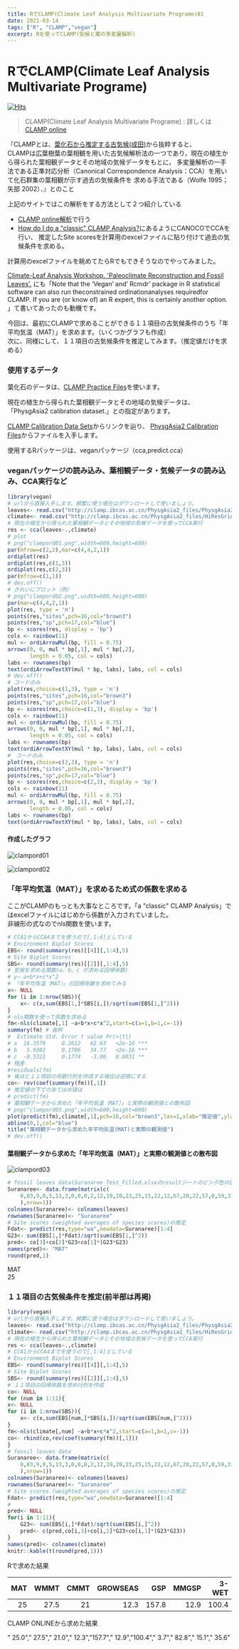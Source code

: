 ```yaml
---
title: RでCLAMP(Climate Leaf Analysis Multivariate Programe)01
date: 2021-03-14
tags: ["R", "CLAMP","vegan"]
excerpt: Rを使ってCLAMP(気候と葉の多変量解析)
---
```


# RでCLAMP(Climate Leaf Analysis Multivariate Programe)

[![Hits](https://hits.seeyoufarm.com/api/count/incr/badge.svg?url=https%3A%2F%2Fgitpress.io%2F%40statrstart%2FCLAMP01&count_bg=%2379C83D&title_bg=%23555555&icon=&icon_color=%23E7E7E7&title=hits&edge_flat=false)](https://hits.seeyoufarm.com)

> CLAMP(Climate Leaf Analysis Multivariate Programe) : 詳しくは[CLAMP online](http://clamp.ibcas.ac.cn/CLAMP_Home.html) 

『CLAMPとは、[葉化石から推定する古気候(成田)](https://www.jstage.jst.go.jp/article/chitoka/80/0/80_37/_pdf)から抜粋すると、    
CLAMPは広葉樹葉の葉相観を用いた古気候解析法の一つであり，現在の植生から得られた葉相観データとその地域の気候データをもとに，
多変量解析の一手法である正準対応分析（Canonical Correspondence Analysis：CCA）を用いて化石群集の葉相観が示す過去の気候条件を
求める手法である（Wolfe 1995； 矢部 2002）．』とのこと

上記のサイトではこの解析をする方法として２つ紹介している
- [CLAMP online解析](http://clamp.ibcas.ac.cn/CLAMP_Analysis_Online2/enterdata.do)で行う
- [How do I do a "classic" CLAMP Analysis?](http://clamp.ibcas.ac.cn/CLAMP_Classic.html)にあるようにCANOCOでCCAを行い、
推定したSite scoresを計算用のexcelファイルに貼り付けて過去の気候条件を求める。

計算用のexcelファイルを眺めてたらRでもできそうなのでやってみました。

[Climate-Leaf Analysis Workshop. 'Paleoclimate Reconstruction and Fossil Leaves'.](https://www.researchgate.net/publication/309619449_Climate-Leaf_Analysis_Workshop_%27Paleoclimate_Reconstruction_and_Fossil_Leaves%27_Alberta_Palaeontology_Society_-_Paleo_2016)
にも「Note that the ‘Vegan’ and’ Rcmdr’ package in R statistical software can also run theconstrained ordinationanalyses requiredfor CLAMP.
If you are (or know of) an R expert, this is certainly another option. 」て書いてあったのも動機です。

今回は、最初にCLAMPで求めることができる１１項目の古気候条件のうち「年平均気温（MAT）」を求めます。（いくつかグラフも作成）  
次に、同様にして、１１項目の古気候条件を推定してみます。（推定値だけを求める）  

### 使用するデータ

葉化石のデータは、[CLAMP Practice Files](http://clamp.ibcas.ac.cn/CLAMP_Practice.html)を使います。

現在の植生から得られた葉相観データとその地域の気候データは、「PhysgAsia2 calibration dataset.」との指定があります。

[CLAMP Calibration Data Sets](http://clamp.ibcas.ac.cn/CLAMP_Calibration.html)からリンクを辿り、
[PhysgAsia2 Calibration Files](http://clamp.ibcas.ac.cn/CLAMP_PhysgAsia2.html)からファイルを入手します。  

使用するRパッケージは、veganパッケージ（cca,predict.cca）

### veganパッケージの読み込み、葉相観データ・気候データの読み込み、CCA実行など

```R
library(vegan)
# urlから直接入手します。頻繁に使う場合はダウンロードして使いましょう。
leaves<- read.csv("http://clamp.ibcas.ac.cn/PhysgAsia2_files/PhysgAsia2.csv",row.names=1,check.names=F)
climate<- read.csv("http://clamp.ibcas.ac.cn/PhysgAsia2_files/HiResGridMetAsia2.csv",row.names=1,check.names=F)
# 現在の植生から得られた葉相観データとその地域の気候データを使ってCCA実行
res <- cca(leaves~.,climate) 
# plot
# png("clampord01.png",width=600,height=600)
par(mfrow=c(2,2),mar=c(4,4,2,1))
ordiplot(res)
ordiplot(res,c(1,3))
ordiplot(res,c(2,3))
par(mfrow=c(1,1))
# dev.off()
# きれいにプロット（例）
# png("clampord02.png",width=600,height=600)
par(mar=c(4,4,2,1))
plot(res, type = 'n')
points(res,"sites",pch=16,col="brown3")
points(res,"sp",pch=17,col="blue")
bp <- scores(res, display = 'bp')
cols <- rainbow(11)
mul <- ordiArrowMul(bp, fill = 0.75)
arrows(0, 0, mul * bp[,1], mul * bp[,2],
       length = 0.05, col = cols)
labs <- rownames(bp)
text(ordiArrowTextXY(mul * bp, labs), labs, col = cols)
# dev.off()
# コードのみ
plot(res,choice=c(1,3), type = 'n')
points(res,"sites",pch=16,col="brown3")
points(res,"sp",pch=17,col="blue")
bp <- scores(res,choice=c(1,3), display = 'bp')
cols <- rainbow(11)
mul <- ordiArrowMul(bp, fill = 0.75)
arrows(0, 0, mul * bp[,1], mul * bp[,2],
       length = 0.05, col = cols)
labs <- rownames(bp)
text(ordiArrowTextXY(mul * bp, labs), labs, col = cols)
#　コードのみ
plot(res,choice=c(2,3), type = 'n')
points(res,"sites",pch=16,col="brown3")
points(res,"sp",pch=17,col="blue")
bp <- scores(res,choice=c(2,3), display = 'bp')
cols <- rainbow(11)
mul <- ordiArrowMul(bp, fill = 0.75)
arrows(0, 0, mul * bp[,1], mul * bp[,2],
       length = 0.05, col = cols)
labs <- rownames(bp)
text(ordiArrowTextXY(mul * bp, labs), labs, col = cols)
```

#### 作成したグラフ

![clampord01](https://raw.githubusercontent.com/statrstart/statrstart.github.com/master/source/images/clampord01.png)

![clampord02](https://raw.githubusercontent.com/statrstart/statrstart.github.com/master/source/images/clampord02.png)

### 「年平均気温（MAT）」を求めるため式の係数を求める

ここがCLAMPのもっとも大事なところです。「a "classic" CLAMP Analysis」ではexcelファイルにはじめから係数が入力されていました。  
非線形の式なのでnls関数を使います。

```R
# CCA1からCCA4までを使うので[,1:4]としている
# Environment Biplot Scores
EBS<- round(summary(res)[[4]][,1:4],5)
# Site Biplot Scores
SBS<- round(summary(res)[[2]][,1:4],5)
# 気候を求める関数(a、b、c が求める回帰係数)
# y~ a+b*x+c*x^2 
# 「年平均気温（MAT）」の回帰係数を求めてみる
x<- NULL
for (i in 1:nrow(SBS)){
	x<- c(x,sum(EBS[1,]*SBS[i,])/sqrt(sum(EBS[1,]^2)))
}
# nls関数を使って係数を求める
fm<-nls(climate[,1] ~a+b*x+c*x^2,start=c(a=1,b=1,c=-1)) 
summary(fm) # 抜粋
#  Estimate Std. Error t value Pr(>|t|)    
# a  16.3579     0.2612   62.63   <2e-16 ***
# b   5.9302     0.1706   34.77   <2e-16 ***
# c  -0.5321     0.1774   -3.00   0.0031 **    
# 残差
#residuals(fm)
# 後ほど１１項目の係数行列を作成する場合は逆順にする 
co<- rev(coef(summary(fm))[,1])
# 推定値の下でのあてはめ値は
# predict(fm)
# 葉相観データから求めた「年平均気温（MAT）」と実際の観測値との散布図
# png("clampord03.png",width=600,height=600)
plot(predict(fm),climate[,1],pch=16,col="brown3",las=1,xlab="推定値",ylab="実測値",xlim=c(0,30),ylim=c(0,30),xaxs="i",yaxs="i")
abline(0,1,col="blue")
title("葉相観データから求めた年平均気温(MAT)と実際の観測値")
# dev.off()
```

#### 葉相観データから求めた「年平均気温（MAT）」と実際の観測値との散布図

![clampord03](https://raw.githubusercontent.com/statrstart/statrstart.github.com/master/source/images/clampord03.png)

```R
# fossil leaves data(Suranaree_Test_Filled.xlsxのresultシートのピンク色の部分)
Suranaree<- data.frame(matrix(c(
	0,83,9,0,5,13,3,0,0,0,2,12,19,20,23,25,15,22,12,67,20,22,57,0,59,33,6,2,0,98,3
	),nrow=1))
colnames(Suranaree)<- colnames(leaves)
rownames(Suranaree)<- "Suranaree"
# Site scores (weighted averages of species scores)の推定
Fdat<- predict(res,type="wa",newdata=Suranaree)[1:4]
G23<- sum(EBS[1,]*Fdat)/sqrt(sum(EBS[1,]^2))
pred<- co[3]+co[2]*G23+co[1]*(G23*G23)
names(pred)<- "MAT"
round(pred,1)
```

MAT   
 25     

### １１項目の古気候条件を推定(前半部は再掲)

```R
library(vegan)
# urlから直接入手します。頻繁に使う場合はダウンロードして使いましょう。
leaves<- read.csv("http://clamp.ibcas.ac.cn/PhysgAsia2_files/PhysgAsia2.csv",row.names=1,check.names=F)
climate<- read.csv("http://clamp.ibcas.ac.cn/PhysgAsia2_files/HiResGridMetAsia2.csv",row.names=1,check.names=F)
# 現在の植生から得られた葉相観データとその地域の気候データを使ってCCA実行
res <- cca(leaves~.,climate) 
# CCA1からCCA4までを使うので[,1:4]としている
# Environment Biplot Scores
EBS<- round(summary(res)[[4]][,1:4],5)
# Site Biplot Scores
SBS<- round(summary(res)[[2]][,1:4],5)
# １１項目の回帰係数を求め行列を作成
co<- NULL
for (num in 1:11){
x<- NULL
for (i in 1:nrow(SBS)){
	x<- c(x,sum(EBS[num,]*SBS[i,])/sqrt(sum(EBS[num,]^2)))
}
fm<-nls(climate[,num] ~a+b*x+c*x^2,start=c(a=1,b=1,c=-1)) 
co<- rbind(co,rev(coef(summary(fm))[,1]))
}
# fossil leaves data
Suranaree<- data.frame(matrix(c(
	0,83,9,0,5,13,3,0,0,0,2,12,19,20,23,25,15,22,12,67,20,22,57,0,59,33,6,2,0,98,3
	),nrow=1))
colnames(Suranaree)<- colnames(leaves)
rownames(Suranaree)<- "Suranaree"
# Site scores (weighted averages of species scores)の推定
Fdat<- predict(res,type="wa",newdata=Suranaree)[1:4]
#
pred<- NULL
for(i in 1:11){
	G23<- sum(EBS[i,]*Fdat)/sqrt(sum(EBS[i,]^2))
	pred<- c(pred,co[i,3]+co[i,2]*G23+co[i,1]*(G23*G23))
}
names(pred)<- colnames(climate)
knitr::kable(t(round(pred,1)))
```

Rで求めた結果

| MAT| WMMT| CMMT| GROWSEAS|   GSP| MMGSP| 3-WET| 3-DRY|   RH|   SH| ENTHAL|
|---:|----:|----:|--------:|-----:|-----:|-----:|-----:|----:|----:|------:|
|  25| 27.5|   21|     12.3| 157.8|  12.9| 100.4|   3.7| 82.8| 15.1|   35.6|

 
CLAMP ONLINEから求めた結果  

" 25.0"," 27.5"," 21.0"," 12.3","157.7"," 12.9","100.4","  3.7"," 82.8"," 15.1"," 35.6"


